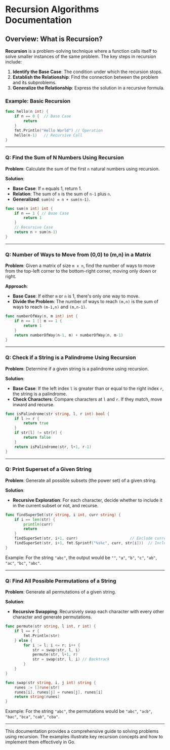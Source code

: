 # Recursion Algorithms Documentation

## Overview: What is Recursion?
**Recursion** is a problem-solving technique where a function calls itself to solve smaller instances of the same problem. The key steps in recursion include:

1. **Identify the Base Case**: The condition under which the recursion stops.
2. **Establish the Relationship**: Find the connection between the problem and its subproblems.
3. **Generalize the Relationship**: Express the solution in a recursive formula.

### Example: Basic Recursion

```go
func hello(n int) {
    if n == 0 {  // Base Case
        return 
    }
    fmt.Println("Hello World") // Operation
    hello(n-1)   // Recursive Call
}
```

---

### Q: Find the Sum of N Numbers Using Recursion

**Problem**: Calculate the sum of the first `n` natural numbers using recursion.

**Solution**:

- **Base Case**: If `n` equals 1, return 1.
- **Relation**: The sum of `n` is the sum of `n-1` plus `n`.
- **Generalized**: `sum(n) = n + sum(n-1)`.

```go
func sum(n int) int {
    if n == 1 { // Base Case 
        return 1
    }
    // Recursive Case
    return n + sum(n-1) 
}
```

---

### Q: Number of Ways to Move from (0,0) to (m,n) in a Matrix

**Problem**: Given a matrix of size `m x n`, find the number of ways to move from the top-left corner to the bottom-right corner, moving only down or right.

**Approach**:

- **Base Case**: If either `m` or `n` is 1, there's only one way to move.
- **Divide the Problem**: The number of ways to reach `(m,n)` is the sum of ways to reach `(m-1,n)` and `(m,n-1)`.

```go
func numberOfWay(n, m int) int {
    if n == 1 || m == 1 {
        return 1
    }
    return numberOfWay(n-1, m) + numberOfWay(n, m-1)
}
```

---

### Q: Check if a String is a Palindrome Using Recursion

**Problem**: Determine if a given string is a palindrome using recursion.

**Solution**:

- **Base Case**: If the left index `l` is greater than or equal to the right index `r`, the string is a palindrome.
- **Check Characters**: Compare characters at `l` and `r`. If they match, move inward and recurse.

```go
func isPalindrome(str string, l, r int) bool {
    if l >= r {
        return true
    }
    if str[l] != str[r] {
        return false
    }
    return isPalindrome(str, l+1, r-1)
}
```

---

### Q: Print Superset of a Given String

**Problem**: Generate all possible subsets (the power set) of a given string.

**Solution**:

- **Recursive Exploration**: For each character, decide whether to include it in the current subset or not, and recurse.

```go
func findSuperSet(str string, i int, curr string) {
    if i == len(str) {
        println(curr)
        return
    }
    findSuperSet(str, i+1, curr)                       // Exclude current character
    findSuperSet(str, i+1, fmt.Sprintf("%s%c", curr, str[i]))  // Include current character
}
```

Example: For the string `"abc"`, the output would be `""`, `"a"`, `"b"`, `"c"`, `"ab"`, `"ac"`, `"bc"`, `"abc"`.

---

### Q: Find All Possible Permutations of a String

**Problem**: Generate all permutations of a given string.

**Solution**:

- **Recursive Swapping**: Recursively swap each character with every other character and generate permutations.

```go
func permute(str string, l int, r int) {
    if l == r {
        fmt.Println(str)
    } else {
        for i := l; i <= r; i++ {
            str = swap(str, l, i)
            permute(str, l+1, r)
            str = swap(str, l, i) // Backtrack
        }
    }
}

func swap(str string, i, j int) string {
    runes := []rune(str)
    runes[i], runes[j] = runes[j], runes[i]
    return string(runes)
}
```

Example: For the string `"abc"`, the permutations would be `"abc"`, `"acb"`, `"bac"`, `"bca"`, `"cab"`, `"cba"`.

---

This documentation provides a comprehensive guide to solving problems using recursion. The examples illustrate key recursion concepts and how to implement them effectively in Go.